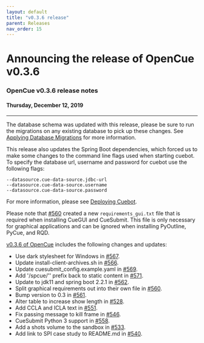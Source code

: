 ```yaml
---
layout: default
title: "v0.3.6 release"
parent: Releases
nav_order: 15
---
```


# Announcing the release of OpenCue v0.3.6

### OpenCue v0.3.6 release notes

#### Thursday, December 12, 2019

---

The database schema was updated with this release, please be sure to run the migrations on any existing database to pick up these changes. See [Applying Database Migrations](/docs/other-guides/applying-database-migrations/) for more information.

This release also updates the Spring Boot dependencies, which forced us to make some changes to the command line flags used when starting cuebot. To specify the database url, username and password for cuebot use the following flags:

```
--datasource.cue-data-source.jdbc-url
--datasource.cue-data-source.username
--datasource.cue-data-source.password
```

For more information, please see [Deploying Cuebot](/docs/getting-started/deploying-cuebot/).

Please note that [#560](https://github.com/AcademySoftwareFoundation/OpenCue/pull/560) created a new `requirements_gui.txt` file that is required when installing CueGUI and CueSubmit. This file is only necessary for graphical applications and can be ignored when installing PyOutline, PyCue, and RQD.

[v0.3.6 of OpenCue](https://github.com/AcademySoftwareFoundation/OpenCue/releases/tag/0.3.6)
includes the following changes and updates:

*   Use dark stylesheet for Windows in [#567](https://github.com/AcademySoftwareFoundation/OpenCue/pull/567).
*   Update install-client-archives.sh in [#566](https://github.com/AcademySoftwareFoundation/OpenCue/pull/566).
*   Update cuesubmit_config.example.yaml in [#569](https://github.com/AcademySoftwareFoundation/OpenCue/pull/569).
*   Add '/spcue/'' prefix back to static content in [#571](https://github.com/AcademySoftwareFoundation/OpenCue/pull/571).
*   Update to jdk11 and spring boot 2.2.1 in [#562](https://github.com/AcademySoftwareFoundation/OpenCue/pull/562).
*   Split graphical requirements out into their own file in [#560](https://github.com/AcademySoftwareFoundation/OpenCue/pull/560).
*   Bump version to 0.3 in [#561](https://github.com/AcademySoftwareFoundation/OpenCue/pull/561).
*   Alter table to increase show length in [#528](https://github.com/AcademySoftwareFoundation/OpenCue/pull/528).
*   Add CCLA and ICLA text in [#551](https://github.com/AcademySoftwareFoundation/OpenCue/pull/551).
*   Fix passing message to kill frame in [#546](https://github.com/AcademySoftwareFoundation/OpenCue/pull/546).
*   CueSubmit Python 3 support in [#558](https://github.com/AcademySoftwareFoundation/OpenCue/pull/558).
*   Add a shots volume to the sandbox in [#533](https://github.com/AcademySoftwareFoundation/OpenCue/pull/533).
*   Add link to SPI case study to README.md in [#540](https://github.com/AcademySoftwareFoundation/OpenCue/pull/540).

